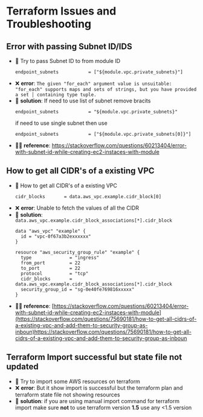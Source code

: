 # Terraform Issues and Troubleshooting

## Error with passing Subnet ID/IDS 
* 🤔  Try to pass Subnet ID to from module ID
  ```
  endpoint_subnets           = ["${module.vpc.private_subnets}"]
  ```
* ❌ **error**: `The given "for_each" argument value is unsuitable: "for_each" supports maps and sets of strings, but you have provided a set │ containing type tuple.`
* 🎯 **solution**: If need to use list of subnet remove bracits
  ```
  endpoint_subnets           = "${module.vpc.private_subnets}"
  ```
  if need to use single subnet then use
    ```
  endpoint_subnets           = ["${module.vpc.private_subnets[0]}"]
  ```
* 🙌🏼 **reference**: https://stackoverflow.com/questions/60213404/error-with-subnet-id-while-creating-ec2-instaces-with-module


## How to get all CIDR's of a existing VPC
* 🤔  How to get all CIDR's of a existing VPC
  ```
  cidr_blocks       = data.aws_vpc.example.cidr_block[0]
  ```
* ❌ **error**: Unable to fetch the values of all the CIDR
* 🎯 **solution**: `data.aws_vpc.example.cidr_block_associations[*].cidr_block`
  ```
  data "aws_vpc" "example" {
    id = "vpc-0f67a3b2exxxxxx"
  }
  
  resource "aws_security_group_rule" "example" {
    type              = "ingress"
    from_port         = 22
    to_port           = 22
    protocol          = "tcp"
    cidr_blocks       = data.aws_vpc.example.cidr_block_associations[*].cidr_block
    security_group_id = "sg-0e40fe769816xxxxx"
  }
  ```
* 🙌🏼 **reference**: [https://stackoverflow.com/questions/60213404/error-with-subnet-id-while-creating-ec2-instaces-with-module](https://stackoverflow.com/questions/75690181/how-to-get-all-cidrs-of-a-existing-vpc-and-add-them-to-security-group-as-inboun)https://stackoverflow.com/questions/75690181/how-to-get-all-cidrs-of-a-existing-vpc-and-add-them-to-security-group-as-inboun

## Terraform Import successful but state file not updated
* 🤔  Try to import some AWS resources on terraform 
* ❌ **error**: But it show import is successful but the terraform plan and terraform state file not showing resources
* 🎯 **solution**: if you are using manual import command for terraform import make sure **not** to use terraform version **1.5** use any <1.5 version

